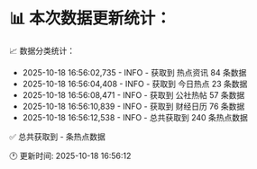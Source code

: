📊 本次数据更新统计：
==========================

📈 数据分类统计：
- 2025-10-18 16:56:02,735 - INFO - 获取到 热点资讯 84 条数据
- 2025-10-18 16:56:04,408 - INFO - 获取到 今日热点 23 条数据
- 2025-10-18 16:56:08,471 - INFO - 获取到 公社热帖 57 条数据
- 2025-10-18 16:56:10,839 - INFO - 获取到 财经日历 76 条数据
- 2025-10-18 16:56:12,538 - INFO - 总共获取到 240 条热点数据

✅ 总共获取到 - 条热点数据

🕐 更新时间: 2025-10-18 16:56:12
